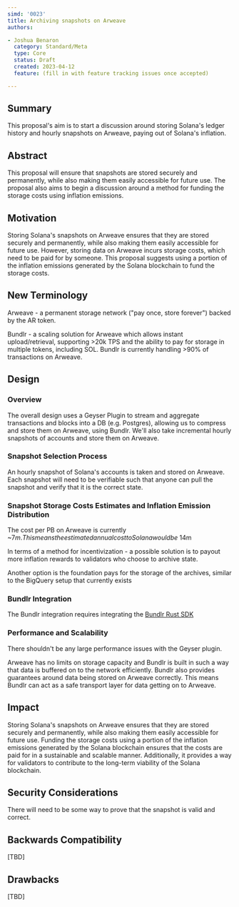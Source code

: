 ```yaml
---
simd: '0023'
title: Archiving snapshots on Arweave
authors:

- Joshua Benaron
  category: Standard/Meta
  type: Core
  status: Draft
  created: 2023-04-12
  feature: (fill in with feature tracking issues once accepted)

---
```


## Summary

This proposal's aim is to start a discussion around storing Solana's ledger history and hourly snapshots on Arweave,
paying out of Solana's inflation.

## Abstract

This proposal will ensure that snapshots are stored securely and permanently, while also making them easily accessible
for future use. The proposal also aims to begin a discussion around a method for funding the storage costs using inflation emissions.

## Motivation

Storing Solana's snapshots on Arweave ensures that they are stored securely and permanently, while also making them
easily accessible for future use. However, storing data on Arweave incurs storage costs, which need to be paid for by
someone. This proposal suggests using a portion of the inflation emissions generated by the Solana blockchain to fund
the storage costs.

## New Terminology

Arweave - a permanent storage network ("pay once, store forever") backed by the AR token.

Bundlr - a scaling solution for Arweave which allows instant upload/retrieval, supporting >20k TPS and the ability to pay for
storage in multiple tokens, including SOL. Bundlr is currently handling >90% of transactions on Arweave.

## Design

### Overview

The overall design uses a Geyser Plugin to stream and aggregate transactions and blocks into a DB (e.g. Postgres),
allowing us to compress and store them on Arweave, using Bundlr. We'll also take incremental hourly snapshots of accounts and store them
on Arweave.

### Snapshot Selection Process

An hourly snapshot of Solana's accounts is taken and stored on Arweave. Each snapshot will need to be verifiable such that anyone can pull the 
snapshot and verify that it is the correct state.

### Snapshot Storage Costs Estimates and Inflation Emission Distribution

The cost per PB on Arweave is currently ~$7m. This means the estimated annual cost to Solana would be ~$14m

In terms of a method for incentivization - a possible solution is to payout more inflation rewards to validators
who choose to archive state.

Another option is the foundation pays for the storage of the archives, similar to the BigQuery setup that currently exists

### Bundlr Integration

The Bundlr integration requires integrating the [Bundlr Rust SDK](https://github.com/Bundlr-Network/rust-sdk)

### Performance and Scalability

There shouldn't be any large performance issues with the Geyser plugin.

Arweave has no limits on storage capacity and Bundlr is built in such a way that data is buffered on to the network efficiently.
Bundlr also provides guarantees around data being stored on Arweave correctly. This means Bundlr can act as a safe
transport layer for data getting on to Arweave.

## Impact

Storing Solana's snapshots on Arweave ensures that they are stored securely and permanently, while also making them
easily accessible for future use. Funding the storage costs using a portion of the inflation emissions generated by the
Solana blockchain ensures that the costs are paid for in a sustainable and scalable manner. Additionally, it provides a
way for validators to contribute to the long-term viability of the Solana blockchain.

## Security Considerations

There will need to be some way to prove that the snapshot is valid and correct.

## Backwards Compatibility

[TBD]

## Drawbacks

[TBD]